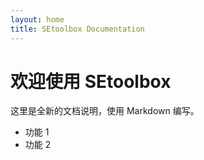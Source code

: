```yaml
---
layout: home
title: SEtoolbox Documentation
---
```

# 欢迎使用 SEtoolbox

这里是全新的文档说明，使用 Markdown 编写。

- 功能 1
- 功能 2
